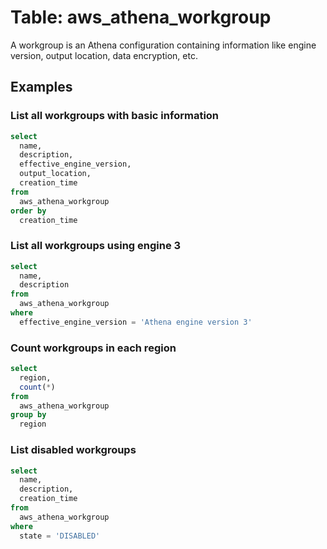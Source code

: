 # Table: aws_athena_workgroup

A workgroup is an Athena configuration containing information like engine version, output location, data encryption, etc.

## Examples

### List all workgroups with basic information
```sql
select 
  name, 
  description, 
  effective_engine_version, 
  output_location, 
  creation_time 
from 
  aws_athena_workgroup 
order by 
  creation_time
```

### List all workgroups using engine 3

```sql
select 
  name, 
  description 
from 
  aws_athena_workgroup 
where 
  effective_engine_version = 'Athena engine version 3'
```

### Count workgroups in each region
```sql
select 
  region, 
  count(*) 
from 
  aws_athena_workgroup 
group by 
  region
```

### List disabled workgroups
```sql
select 
  name, 
  description, 
  creation_time
from 
  aws_athena_workgroup 
where
  state = 'DISABLED'
```
